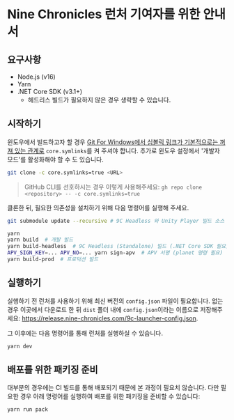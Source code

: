# Nine Chronicles 런처 기여자를 위한 안내서


## 요구사항
* Node.js (v16)
* Yarn
* .NET Core SDK (v3.1+)
  * 헤드리스 빌드가 필요하지 않은 경우 생략할 수 있습니다.


## 시작하기

윈도우에서 빌드하고자 할 경우 [Git For Windows에서 심볼릭 링크가 기본적으로는 꺼져 있는 관계로](https://github.com/git-for-windows/git/wiki/Symbolic-Links) `core.symlinks`를 켜 주셔야 합니다. 추가로 윈도우 설정에서 '개발자 모드'를 활성화해야 할 수 도 있습니다.

```sh
git clone -c core.symlinks=true <URL>
```

> GitHub CLI를 선호하시는 경우 이렇게 사용해주세요: `gh repo clone <repository> -- -c core.symlinks=true`


클론한 뒤, 필요한 의존성을 설치하기 위해 다음 명령어를 실행해 주세요.

```sh
git submodule update --recursive # 9C Headless 와 Unity Player 빌드 소스 다운로드하기

yarn
yarn build  # 개발 빌드
yarn build-headless  # 9C Headless (Standalone) 빌드 (.NET Core SDK 필요)
APV_SIGN_KEY=... APV_NO=... yarn sign-apv  # APV 서명 (planet 명령 필요)
yarn build-prod  # 프로덕션 빌드
```

## 실행하기

실행하기 전 런처를 사용하기 위해 최신 버전의 `config.json` 파일이 필요합니다. 없는 경우 이곳에서 다운로드 한 뒤 `dist` 폴더 내에 `config.json`이라는 이름으로 저장해주세요: https://release.nine-chronicles.com/9c-launcher-config.json.

그 이후에는 다음 명령어를 통해 런처를 실행하실 수 있습니다.

```sh
yarn dev
```

## 배포를 위한 패키징 준비

대부분의 경우에는 CI 빌드를 통해 배포되기 때문에 본 과정이 필요치 않습니다. 다만 필요한 경우 아래 명령어를 실행하여 배포를 위한 패키징을 준비할 수 있습니다:

```
yarn run pack
```
